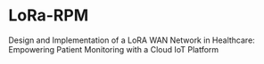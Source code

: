 # LoRa-RPM
Design and Implementation of a LoRA WAN Network in Healthcare: Empowering Patient Monitoring with a Cloud IoT Platform
